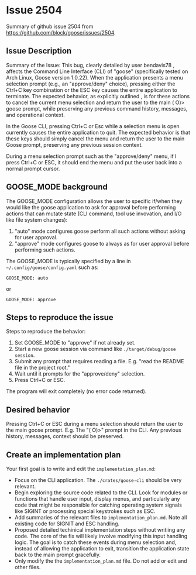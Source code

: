 # Issue 2504

Summary of github issue 2504 from https://github.com/block/goose/issues/2504.

## Issue Description

Summary of the Issue: This bug, clearly detailed by user bendavis78 , affects the Command Line Interface (CLI) of "goose" (specifically tested on Arch Linux, Goose version 1.0.22). When the application presents a menu selection prompt (e.g., an "approve/deny" choice), pressing either the Ctrl+C key combination or the ESC key causes the entire application to terminate. The expected behavior, as explicitly outlined , is for these actions to cancel the current menu selection and return the user to the main ( O)> goose prompt, while preserving any previous command history, messages, and operational context.

In the Goose CLI, pressing Ctrl+C or Esc while a selection menu is open currently causes the entire application to quit. The expected behavior is that these keys should simply cancel the menu and return the user to the main Goose prompt, preserving any previous session context.

During a menu selection prompt such as the "approve/deny" menu, if I press Ctrl+C or ESC, it should end the menu and put the user back into a normal prompt cursor.

## GOOSE_MODE background

The GOOSE_MODE configuration allows the user to specific if/when they would like the goose application to ask for approval before performing actions that can mutate state (CLI command, tool use invovation, and I/O like file system changes):
1. "auto" mode configures goose perform all such actions without asking for user approval. 
2. "approve" mode configures goose to always as for user approval before performing such actions. 

The GOOSE_MODE is typically specified by a line in `~/.config/goose/config.yaml` such as:
```
GOOSE_MODE: auto
```
or
```
GOOSE_MODE: approve
```

## Steps to reproduce the issue

Steps to reproduce the behavior:

1. Set GOOSE_MODE to "approve" if not already set. 
2. Start a new goose session via command like `./target/debug/goose session`.
3. Submit any prompt that requires reading a file. E.g. "read the README file in the project root."
4. Wait until it prompts for the "approve/deny" selection.
5. Press Ctrl+C or ESC.

The program will exit completely (no error code returned).

## Desired behavior

Pressing Ctrl+C or ESC during a menu selection should return the user to the main goose prompt. E.g. The "( O)>" prompt in the CLI. Any previous history, messages, context should be preserved.

## Create an implementation plan

Your first goal is to write and edit the `implementation_plan.md`:
* Focus on the CLI application. The `./crates/goose-cli` should be very relevant. 
* Begin exploring the source code related to the CLI. Look for modules or functions that handle user input, display menus, and particularly any code that might be responsible for catching operating system signals like SIGINT or processing special keystrokes such as ESC.
* Add summaries of the relevant files to `implementation_plan.md`. Note all existing code for SIGNIT and ESC handling. 
* Proposed detailed techinical implementation steps without writiing any code. The core of the fix will likely involve modifying this input handling logic. The goal is to catch these events during menu selection and, instead of allowing the application to exit, transition the application state back to the main prompt gracefully. 
* Only modify the the `implementation_plan.md` file. Do not add or edit and other files. 

